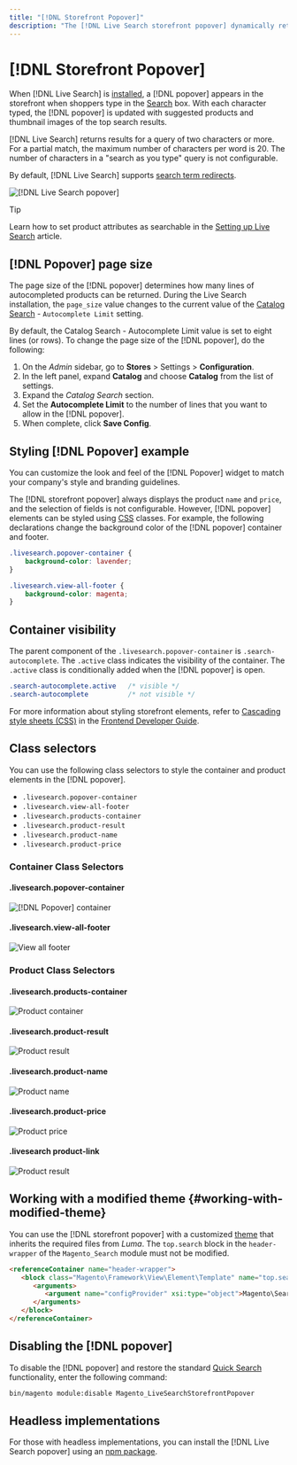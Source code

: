 ```yaml
---
title: "[!DNL Storefront Popover]"
description: "The [!DNL Live Search storefront popover] dynamically returns suggested products and thumbnails."
---
```

# [!DNL Storefront Popover]

When [!DNL Live Search] is [installed](install.md), a [!DNL popover] appears in the storefront when shoppers type in the [Search](https://experienceleague.adobe.com/docs/commerce-admin/catalog/catalog/search/search.html#quick-search) box. With each character typed, the [!DNL popover] is updated with suggested products and thumbnail images of the top search results.

[!DNL Live Search] returns results for a query of two characters or more. For a partial match, the maximum number of characters per word is 20. The number of characters in a "search as you type" query is not configurable.

By default, [!DNL Live Search] supports [search term redirects](https://experienceleague.adobe.com/docs/commerce-admin/catalog/catalog/search/search-terms.html).

![[!DNL Live Search popover]](assets/storefront-search-as-you-type.png)

>[!TIP]
>
>Learn how to set product attributes as searchable in the [Setting up Live Search](workspace.md) article.

## [!DNL Popover] page size

The page size of the [!DNL popover] determines how many lines of autocompleted products can be returned. During the Live Search installation, the `page_size` value changes to the current value of the [Catalog Search](https://experienceleague.adobe.com/docs/commerce-admin/config/catalog/catalog.html) - `Autocomplete Limit` setting.

By default, the Catalog Search - Autocomplete Limit value is set to eight lines (or rows). To change the page size of the [!DNL popover], do the following:

1. On the *Admin* sidebar, go to **Stores** > Settings > **Configuration**.
1. In the left panel, expand **Catalog** and choose **Catalog** from the list of settings.
1. Expand the *Catalog Search* section.
1. Set the **Autocomplete Limit** to the number of lines that you want to allow in the [!DNL popover].
1. When complete, click **Save Config**.

## Styling [!DNL Popover] example

You can customize the look and feel of the [!DNL Popover] widget to match your company's style and branding guidelines.

The [!DNL storefront popover] always displays the product `name` and `price`, and the selection of fields is not configurable. However, [!DNL popover] elements can be styled using [CSS](https://developer.adobe.com/commerce/frontend-core/guide/css/) classes. For example, the following declarations change the background color of the [!DNL popover] container and footer.

```css
.livesearch.popover-container {
    background-color: lavender;
}

.livesearch.view-all-footer {
    background-color: magenta;
}
```

## Container visibility

The parent component of the `.livesearch.popover-container` is `.search-autocomplete`.  The `.active` class indicates the visibility of the container. The `.active` class is conditionally added when the [!DNL popover] is open.

```css
.search-autocomplete.active   /* visible */
.search-autocomplete          /* not visible */
```

For more information about styling storefront elements, refer to [Cascading style sheets (CSS)](https://developer.adobe.com/commerce/frontend-core/guide/css/) in the [Frontend Developer Guide](https://developer.adobe.com/commerce/frontend-core/guide/).

## Class selectors

You can use the following class selectors to style the container and product elements in the [!DNL popover].

- `.livesearch.popover-container`
- `.livesearch.view-all-footer`
- `.livesearch.products-container`
- `.livesearch.product-result`
- `.livesearch.product-name`
- `.livesearch.product-price`

### Container Class Selectors

#### .livesearch.popover-container

![[!DNL Popover] container](assets/livesearch-popover-container.png)

#### .livesearch.view-all-footer

![View all footer](assets/livesearch-view-all-footer.png)

### Product Class Selectors

#### .livesearch.products-container

![Product container](assets/livesearch-product-container.png)

#### .livesearch.product-result

![Product result](assets/livesearch-product-result.png)

#### .livesearch.product-name

![Product name](assets/livesearch-product-name.png)

#### .livesearch.product-price

![Product price](assets/livesearch-product-price.png)

#### .livesearch product-link

![Product result](assets/livesearch-product-link.png)

## Working with a modified theme {#working-with-modified-theme}

You can use the [!DNL storefront popover] with a customized [theme](https://developer.adobe.com/commerce/frontend-core/guide/themes/) that inherits the required files from *Luma*. The `top.search` block in the `header-wrapper` of the `Magento_Search` module must not be modified.

```html
<referenceContainer name="header-wrapper">
   <block class="Magento\Framework\View\Element\Template" name="top.search" as="topSearch" template="Magento_Search::form.mini.phtml">
      <arguments>
         <argument name="configProvider" xsi:type="object">Magento\Search\ViewModel\ConfigProvider</argument>
      </arguments>
   </block>
</referenceContainer>
```

## Disabling the [!DNL popover]

To disable the [!DNL popover] and restore the standard [Quick Search](https://experienceleague.adobe.com/docs/commerce-admin/catalog/catalog/search/search.html#quick-search) functionality, enter the following command:

```bash
bin/magento module:disable Magento_LiveSearchStorefrontPopover
```

## Headless implementations

For those with headless implementations, you can install the [!DNL Live Search popover] using an [npm package](https://www.npmjs.com/package/@magento/ds-livesearch-storefront-utils).
